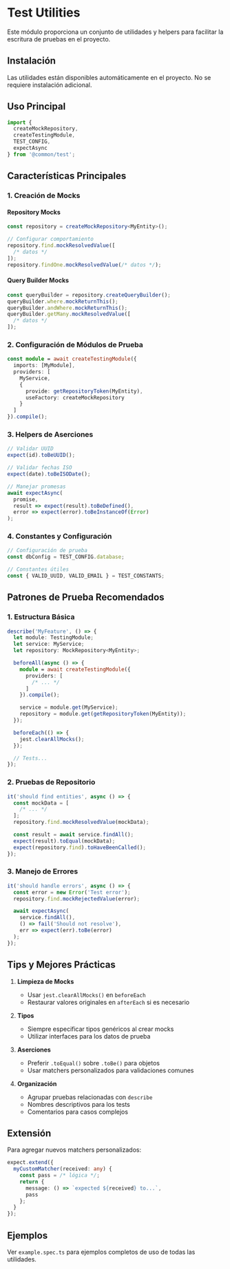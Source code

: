# Test Utilities

Este módulo proporciona un conjunto de utilidades y helpers para facilitar la
escritura de pruebas en el proyecto.

## Instalación

Las utilidades están disponibles automáticamente en el proyecto. No se requiere
instalación adicional.

## Uso Principal

```typescript
import {
  createMockRepository,
  createTestingModule,
  TEST_CONFIG,
  expectAsync
} from '@common/test';
```

## Características Principales

### 1. Creación de Mocks

#### Repository Mocks

```typescript
const repository = createMockRepository<MyEntity>();

// Configurar comportamiento
repository.find.mockResolvedValue([
  /* datos */
]);
repository.findOne.mockResolvedValue(/* datos */);
```

#### Query Builder Mocks

```typescript
const queryBuilder = repository.createQueryBuilder();
queryBuilder.where.mockReturnThis();
queryBuilder.andWhere.mockReturnThis();
queryBuilder.getMany.mockResolvedValue([
  /* datos */
]);
```

### 2. Configuración de Módulos de Prueba

```typescript
const module = await createTestingModule({
  imports: [MyModule],
  providers: [
    MyService,
    {
      provide: getRepositoryToken(MyEntity),
      useFactory: createMockRepository
    }
  ]
}).compile();
```

### 3. Helpers de Aserciones

```typescript
// Validar UUID
expect(id).toBeUUID();

// Validar fechas ISO
expect(date).toBeISODate();

// Manejar promesas
await expectAsync(
  promise,
  result => expect(result).toBeDefined(),
  error => expect(error).toBeInstanceOf(Error)
);
```

### 4. Constantes y Configuración

```typescript
// Configuración de prueba
const dbConfig = TEST_CONFIG.database;

// Constantes útiles
const { VALID_UUID, VALID_EMAIL } = TEST_CONSTANTS;
```

## Patrones de Prueba Recomendados

### 1. Estructura Básica

```typescript
describe('MyFeature', () => {
  let module: TestingModule;
  let service: MyService;
  let repository: MockRepository<MyEntity>;

  beforeAll(async () => {
    module = await createTestingModule({
      providers: [
        /* ... */
      ]
    }).compile();

    service = module.get(MyService);
    repository = module.get(getRepositoryToken(MyEntity));
  });

  beforeEach(() => {
    jest.clearAllMocks();
  });

  // Tests...
});
```

### 2. Pruebas de Repositorio

```typescript
it('should find entities', async () => {
  const mockData = [
    /* ... */
  ];
  repository.find.mockResolvedValue(mockData);

  const result = await service.findAll();
  expect(result).toEqual(mockData);
  expect(repository.find).toHaveBeenCalled();
});
```

### 3. Manejo de Errores

```typescript
it('should handle errors', async () => {
  const error = new Error('Test error');
  repository.find.mockRejectedValue(error);

  await expectAsync(
    service.findAll(),
    () => fail('Should not resolve'),
    err => expect(err).toBe(error)
  );
});
```

## Tips y Mejores Prácticas

1. **Limpieza de Mocks**

   - Usar `jest.clearAllMocks()` en `beforeEach`
   - Restaurar valores originales en `afterEach` si es necesario

2. **Tipos**

   - Siempre especificar tipos genéricos al crear mocks
   - Utilizar interfaces para los datos de prueba

3. **Aserciones**

   - Preferir `.toEqual()` sobre `.toBe()` para objetos
   - Usar matchers personalizados para validaciones comunes

4. **Organización**
   - Agrupar pruebas relacionadas con `describe`
   - Nombres descriptivos para los tests
   - Comentarios para casos complejos

## Extensión

Para agregar nuevos matchers personalizados:

```typescript
expect.extend({
  myCustomMatcher(received: any) {
    const pass = /* lógica */;
    return {
      message: () => `expected ${received} to...`,
      pass
    };
  }
});
```

## Ejemplos

Ver `example.spec.ts` para ejemplos completos de uso de todas las utilidades.
